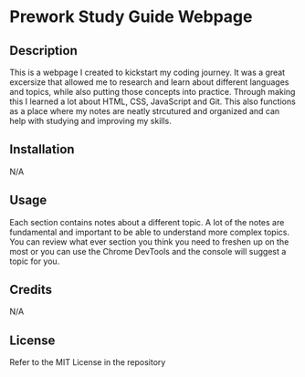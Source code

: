 # Prework Study Guide Webpage

## Description

This is a webpage I created to kickstart my coding journey. It was a great excersize
that allowed me to research and learn about different languages and topics, while also
putting those concepts into practice. Through making this I learned a lot about HTML, 
CSS, JavaScript and Git. This also functions as a place where my notes are neatly
strcutured and organized and can help with studying and improving my skills. 

## Installation

N/A

## Usage

Each section contains notes about a different topic. A lot of the notes are fundamental and important to be able to understand more complex topics. You can review what ever section
you think you need to freshen up on the most or you can use the Chrome DevTools and the
console will suggest a topic for you.

## Credits

N/A

## License

Refer to the MIT License in the repository